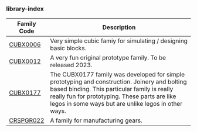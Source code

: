 ### library-index

| Family Code         | Description                    |
| --------------------- | ------------------------------ |
| [CUBX0006](https://github.com/spacetimeengineer/mupy/tree/develop/mupy/lib/CUBX0006)  | Very simple cubic famiy for simulating / designing basic blocks. |
| [CUBX0012](https://github.com/spacetimeengineer/mupy/tree/develop/mupy/lib/CUBX0012)  | A very fun original prototype family. To be released 2023. |
| [CUBX0177](https://github.com/spacetimeengineer/mupy/tree/develop/mupy/lib/CUBX0177)  | The CUBX0177 family was developed for simple prototyping and construction. Joinery and bolting based binding. This particular family is really really fun for prototyping. These parts are like legos in some ways but are unlike legos in other ways. |
| [CRSPGR022](https://github.com/spacetimeengineer/mupy/tree/develop/mupy/lib/CRSPGR022) | A family for manufacturing gears. |